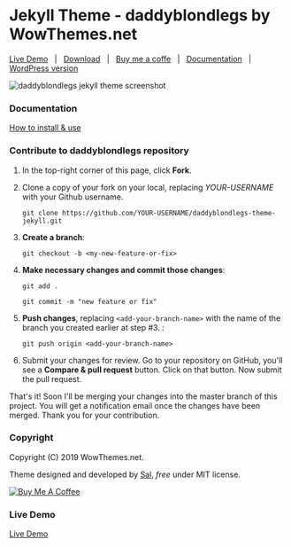 # Jekyll Theme - daddyblondlegs by WowThemes.net

[Live Demo](https://wowthemesnet.github.io/daddyblondlegs-theme-jekyll/) &nbsp; | &nbsp; 
[Download](https://github.com/wowthemesnet/daddyblondlegs-theme-jekyll/archive/master.zip) &nbsp; | &nbsp; 
[Buy me a coffe](https://www.wowthemes.net/donate/) &nbsp; | &nbsp; [Documentation](https://bootstrapstarter.com/daddyblondlegs-theme-jekyll/) &nbsp; | &nbsp; 
[WordPress version](https://www.wowthemes.net/themes/daddyblondlegs-wordpress/) 

![daddyblondlegs jekyll theme screenshot](assets/images/screenshot.jpg)

### Documentation

[How to install & use](https://bootstrapstarter.com/bootstrap-templates/daddyblondlegs-theme-jekyll/)

### Contribute to daddyblondlegs repository

1. In the top-right corner of this page, click **Fork**.

2. Clone a copy of your fork on your local, replacing *YOUR-USERNAME* with your Github username.

   `git clone https://github.com/YOUR-USERNAME/daddyblondlegs-theme-jekyll.git`

3. **Create a branch**: 

   `git checkout -b <my-new-feature-or-fix>`

4. **Make necessary changes and commit those changes**:

   `git add .`

   `git commit -m "new feature or fix"`

5. **Push changes**, replacing `<add-your-branch-name>` with the name of the branch you created earlier at step #3. :

   `git push origin <add-your-branch-name>`

6. Submit your changes for review. Go to your repository on GitHub, you'll see a **Compare & pull request** button. Click on that button. Now submit the pull request.

That's it! Soon I'll be merging your changes into the master branch of this project. You will get a notification email once the changes have been merged. Thank you for your contribution.


### Copyright

Copyright (C) 2019 WowThemes.net.

Theme designed and developed by [Sal](https://www.wowthemes.net), *free* under MIT license. 

<a href="https://www.wowthemes.net/donate/" target="_blank"><img src="https://www.buymeacoffee.com/assets/img/custom_images/orange_img.png" alt="Buy Me A Coffee" style="height: auto !important;width: auto !important;" ></a>

### Live Demo

[Live Demo](https://wowthemesnet.github.io/daddyblondlegs-theme-jekyll/)
